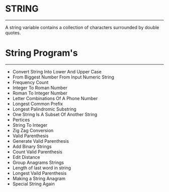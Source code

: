 # STRING 
--------------------------------------------------------------------------------------------------------------------------------------------------------------------------------
A string variable contains a collection of characters surrounded by double quotes.

# String Program's
-------------------------------------------------------------------------------------------------------------------------------------------------------------------------------

 * Convert String Into Lower And Upper Case
 * From Biggest Number From Input Numeric String
 * Frequency Count
 * Integer To Roman Number
 * Roman To Integer Number
 * Letter Combinations Of A Phone Number
 * Longest Common Prefix
 * Longest Palindromic Substring
 * One String Is A Subset Of Another String
 * Pertices
 * String To Integer
 * Zig Zag Conversion
 * Valid Parenthesis 
 * Generate Valid Parenthesis 
 * Add Binary Strings
 * Count Valid Parenthesis 
 * Edit Distance
 * Group Anagrams Strings
 * Length of last word in string
 * Longest Vaild Parenthesis
 * Making a String Anagram
 * Special String Again
  
 
